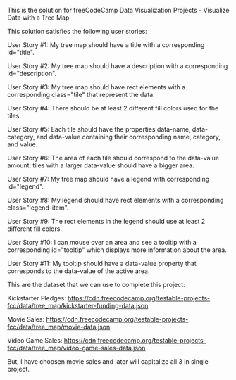 This is the solution for freeCodeCamp Data Visualization Projects - Visualize Data with a Tree Map

This solution satisfies the following user stories:

User Story #1: My tree map should have a title with a corresponding id="title".

User Story #2: My tree map should have a description with a corresponding id="description".

User Story #3: My tree map should have rect elements with a corresponding class="tile" that represent the data.

User Story #4: There should be at least 2 different fill colors used for the tiles.

User Story #5: Each tile should have the properties data-name, data-category, and data-value containing their corresponding name, category, and value.

User Story #6: The area of each tile should correspond to the data-value amount: tiles with a larger data-value should have a bigger area.

User Story #7: My tree map should have a legend with corresponding id="legend".

User Story #8: My legend should have rect elements with a corresponding class="legend-item".

User Story #9: The rect elements in the legend should use at least 2 different fill colors.

User Story #10: I can mouse over an area and see a tooltip with a corresponding id="tooltip" which displays more information about the area.

User Story #11: My tooltip should have a data-value property that corresponds to the data-value of the active area.

This are the dataset that we can use to complete this project: 

Kickstarter Pledges: https://cdn.freecodecamp.org/testable-projects-fcc/data/tree_map/kickstarter-funding-data.json

Movie Sales: https://cdn.freecodecamp.org/testable-projects-fcc/data/tree_map/movie-data.json

Video Game Sales: https://cdn.freecodecamp.org/testable-projects-fcc/data/tree_map/video-game-sales-data.json

But, I have choosen movie sales and later will capitalize all 3 in single project.